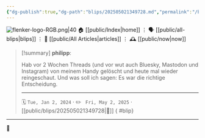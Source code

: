 ```yaml
---
{"dg-publish":true,"dg-path":"blips/202505021349728.md","permalink":"/blips/202505021349728/","title":"philipp on Threads @ 2024-01-02"}
---
```



<div class="transclusion internal-embed is-loaded"><div class="markdown-embed">




![flenker-logo-RGB.png|40](/img/user/attachments/flenker-logo-RGB.png)
🏠 [[public/Index\|home]]  ⋮ 🗣️ [[public/all-blips\|blips]] ⋮  📝 [[public/All Articles\|articles]]  ⋮ 🕰️ [[public/now\|now]]


</div></div>


> [!summary] **philipp**:
>
> Hab vor 2 Wochen Threads (und vor wut auch Bluesky, Mastodon und Instagram) von meinem Handy gelöscht und heute mal wieder reingeschaut. Und was soll ich sagen: Es war die richtige Entscheidung.
> - - -
>
> 🗓️ <code>Tue, Jan 2, 2024</code>  · ✏️ <code> Fri, May 2, 2025</code>  · [[public/blips/202505021349728\|🔗]]
{ #blip}


- - -

 👾
